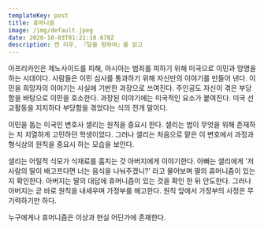 ```yaml
---
templateKey: post
title: 휴머니즘
image: /img/default.jpeg
date: 2020-10-03T01:21:10.678Z
description: 캔 리우, 『달을 향하여』를 읽고
---
```

아프리카인은 제노사이드를 피해, 아시아는 범죄를 피하기 위해 미국으로 이민과 망명을 하는 시대이다. 사람들은 이민 심사를 통과하기 위해 자신만의 이야기를 만들어 낸다. 이민을 희망자의 이야기는 사실에 기반한 과장으로 쓰여진다. 주인공도 자신이 겪은 부당함을 바탕으로 이민을 호소한다. 과장된 이야기에는 미국적인 요소가 붙여진다. 미국 선교활동을 지지하다 부당함을 겪었다는 식의 전개 말이다.

이민을 돕는 미국인 변호사 샐리는 원칙을 중요시 한다. 샐리는 법이 무엇을 위해 존재하는 지 치열하게 고민하던 학생이었다. 그러나 샐리는 처음으로 맡은 이 변호에서 과정과 형식상의 원칙을 중요시 하는 모습을 보인다.

샐리는 어릴적 식모가 식재료를 훔치는 것 아버지에게 이야기한다. 아빠는 샐리에게 '저 사람의 딸이 배고프다면 너는 음식을 나눠주겠니?' 라고 물어보며 딸의 휴머니즘이 있는지 확인한다. 아버지는 딸의 대답에 휴머니즘이 있는 것을 확인 한 뒤 안도한다. 그러나 아버지는 곧 바로 원칙을 내세우며 가정부를 해고한다. 원칙 앞에서 가정부의 사정은 무기력하기만 하다.

누구에게나 휴머니즘은 이상과 현실 어딘가에 존재한다.